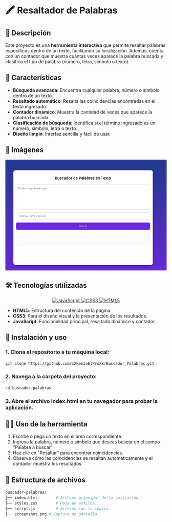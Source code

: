 # 🖍️ Resaltador de Palabras

## 📖 Descripción
Este proyecto es una **herramienta interactiva** que permite resaltar palabras específicas dentro de un texto, facilitando su localización. Además, cuenta con un contador que muestra cuántas veces aparece la palabra buscada y clasifica el tipo de palabra (número, letra, símbolo o texto).

## 🌟 Características
- **Búsqueda avanzada**: Encuentra cualquier palabra, número o símbolo dentro de un texto.
- **Resaltado automático**: Resalta las coincidencias encontradas en el texto ingresado.
- **Contador dinámico**: Muestra la cantidad de veces que aparece la palabra buscada.
- **Clasificación de búsqueda**: Identifica si el término ingresado es un número, símbolo, letra o texto.
- **Diseño limpio**: Interfaz sencilla y fácil de usar.

## 📸 Imágenes
![Captura de pantalla de la herramienta](./screenshot.png)

## 🛠️ Tecnologías utilizadas
<p align="center">
  <a href="https://developer.mozilla.org/es/docs/Web/JavaScript" target="_blank">
    <img src="https://img.shields.io/badge/JavaScript-F7DF1E?style=for-the-badge&logo=javascript&logoColor=black" alt="JavaScript"/>
  </a>
  <a href="https://developer.mozilla.org/es/docs/Web/CSS" target="_blank">
    <img src="https://img.shields.io/badge/CSS3-1572B6?style=for-the-badge&logo=css3&logoColor=white" alt="CSS3"/>
  </a>
  <a href="https://developer.mozilla.org/es/docs/HTML/HTML5" target="_blank">
    <img src="https://img.shields.io/badge/HTML5-E34F26?style=for-the-badge&logo=html5&logoColor=white" alt="HTML5"/>
  </a>
</p>

- **HTML5**: Estructura del contenido de la página.
- **CSS3**: Para el diseño visual y la presentación de los resultados.
- **JavaScript**: Funcionalidad principal, resaltado dinámico y contador.

## 🚀 Instalación y uso
### 1. Clona el repositorio a tu máquina local:
```bash
git clone https://github.com/xXRenzoElProXx/Buscador_Palabras.git
```
### 2. Navega a la carpeta del proyecto:
```bash
cd buscador-palabras
```
### 3. Abre el archivo index.html en tu navegador para probar la aplicación.

## 🧑‍💻 Uso de la herramienta
1. Escribe o pega un texto en el área correspondiente.
2. Ingresa la palabra, número o símbolo que deseas buscar en el campo "Palabra a buscar".
3. Haz clic en "Resaltar" para encontrar coincidencias.
4. Observa cómo las coincidencias se resaltan automáticamente y el contador muestra los resultados.

## 📂 Estructura de archivos
```bash
buscador-palabras/
├── index.html        # Archivo principal de la aplicación.
├── styles.css        # Hoja de estilos.
├── script.js         # Archivo con la lógica.
├── screenshot.png # Captura de pantalla.
```
